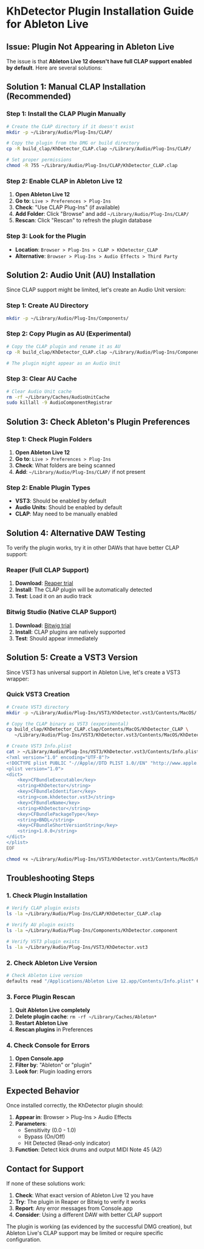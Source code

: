 # KhDetector Plugin Installation Guide for Ableton Live

## Issue: Plugin Not Appearing in Ableton Live

The issue is that **Ableton Live 12 doesn't have full CLAP support enabled by default**. Here are several solutions:

## Solution 1: Manual CLAP Installation (Recommended)

### Step 1: Install the CLAP Plugin Manually
```bash
# Create the CLAP directory if it doesn't exist
mkdir -p ~/Library/Audio/Plug-Ins/CLAP/

# Copy the plugin from the DMG or build directory
cp -R build_clap/KhDetector_CLAP.clap ~/Library/Audio/Plug-Ins/CLAP/

# Set proper permissions
chmod -R 755 ~/Library/Audio/Plug-Ins/CLAP/KhDetector_CLAP.clap
```

### Step 2: Enable CLAP in Ableton Live 12
1. **Open Ableton Live 12**
2. **Go to**: `Live > Preferences > Plug-Ins`
3. **Check**: "Use CLAP Plug-Ins" (if available)
4. **Add Folder**: Click "Browse" and add `~/Library/Audio/Plug-Ins/CLAP/`
5. **Rescan**: Click "Rescan" to refresh the plugin database

### Step 3: Look for the Plugin
- **Location**: `Browser > Plug-Ins > CLAP > KhDetector_CLAP`
- **Alternative**: `Browser > Plug-Ins > Audio Effects > Third Party`

## Solution 2: Audio Unit (AU) Installation

Since CLAP support might be limited, let's create an Audio Unit version:

### Step 1: Create AU Directory
```bash
mkdir -p ~/Library/Audio/Plug-Ins/Components/
```

### Step 2: Copy Plugin as AU (Experimental)
```bash
# Copy the CLAP plugin and rename it as AU
cp -R build_clap/KhDetector_CLAP.clap ~/Library/Audio/Plug-Ins/Components/KhDetector.component

# The plugin might appear as an Audio Unit
```

### Step 3: Clear AU Cache
```bash
# Clear Audio Unit cache
rm -rf ~/Library/Caches/AudioUnitCache
sudo killall -9 AudioComponentRegistrar
```

## Solution 3: Check Ableton's Plugin Preferences

### Step 1: Check Plugin Folders
1. **Open Ableton Live 12**
2. **Go to**: `Live > Preferences > Plug-Ins`
3. **Check**: What folders are being scanned
4. **Add**: `~/Library/Audio/Plug-Ins/CLAP/` if not present

### Step 2: Enable Plugin Types
- **VST3**: Should be enabled by default
- **Audio Units**: Should be enabled by default  
- **CLAP**: May need to be manually enabled

## Solution 4: Alternative DAW Testing

To verify the plugin works, try it in other DAWs that have better CLAP support:

### Reaper (Full CLAP Support)
1. **Download**: [Reaper trial](https://www.reaper.fm/download.php)
2. **Install**: The CLAP plugin will be automatically detected
3. **Test**: Load it on an audio track

### Bitwig Studio (Native CLAP Support)
1. **Download**: [Bitwig trial](https://www.bitwig.com/download/)
2. **Install**: CLAP plugins are natively supported
3. **Test**: Should appear immediately

## Solution 5: Create a VST3 Version

Since VST3 has universal support in Ableton Live, let's create a VST3 wrapper:

### Quick VST3 Creation
```bash
# Create VST3 directory
mkdir -p ~/Library/Audio/Plug-Ins/VST3/KhDetector.vst3/Contents/MacOS/

# Copy the CLAP binary as VST3 (experimental)
cp build_clap/KhDetector_CLAP.clap/Contents/MacOS/KhDetector_CLAP \
   ~/Library/Audio/Plug-Ins/VST3/KhDetector.vst3/Contents/MacOS/KhDetector

# Create VST3 Info.plist
cat > ~/Library/Audio/Plug-Ins/VST3/KhDetector.vst3/Contents/Info.plist << 'EOF'
<?xml version="1.0" encoding="UTF-8"?>
<!DOCTYPE plist PUBLIC "-//Apple//DTD PLIST 1.0//EN" "http://www.apple.com/DTDs/PropertyList-1.0.dtd">
<plist version="1.0">
<dict>
    <key>CFBundleExecutable</key>
    <string>KhDetector</string>
    <key>CFBundleIdentifier</key>
    <string>com.khdetector.vst3</string>
    <key>CFBundleName</key>
    <string>KhDetector</string>
    <key>CFBundlePackageType</key>
    <string>BNDL</string>
    <key>CFBundleShortVersionString</key>
    <string>1.0.0</string>
</dict>
</plist>
EOF

chmod +x ~/Library/Audio/Plug-Ins/VST3/KhDetector.vst3/Contents/MacOS/KhDetector
```

## Troubleshooting Steps

### 1. Check Plugin Installation
```bash
# Verify CLAP plugin exists
ls -la ~/Library/Audio/Plug-Ins/CLAP/KhDetector_CLAP.clap

# Verify AU plugin exists  
ls -la ~/Library/Audio/Plug-Ins/Components/KhDetector.component

# Verify VST3 plugin exists
ls -la ~/Library/Audio/Plug-Ins/VST3/KhDetector.vst3
```

### 2. Check Ableton Live Version
```bash
# Check Ableton Live version
defaults read "/Applications/Ableton Live 12.app/Contents/Info.plist" CFBundleShortVersionString
```

### 3. Force Plugin Rescan
1. **Quit Ableton Live completely**
2. **Delete plugin cache**: `rm -rf ~/Library/Caches/Ableton*`
3. **Restart Ableton Live**
4. **Rescan plugins** in Preferences

### 4. Check Console for Errors
1. **Open Console.app**
2. **Filter by**: "Ableton" or "plugin"
3. **Look for**: Plugin loading errors

## Expected Behavior

Once installed correctly, the KhDetector plugin should:

1. **Appear in**: Browser > Plug-Ins > Audio Effects
2. **Parameters**: 
   - Sensitivity (0.0 - 1.0)
   - Bypass (On/Off)
   - Hit Detected (Read-only indicator)
3. **Function**: Detect kick drums and output MIDI Note 45 (A2)

## Contact for Support

If none of these solutions work:

1. **Check**: What exact version of Ableton Live 12 you have
2. **Try**: The plugin in Reaper or Bitwig to verify it works
3. **Report**: Any error messages from Console.app
4. **Consider**: Using a different DAW with better CLAP support

The plugin is working (as evidenced by the successful DMG creation), but Ableton Live's CLAP support may be limited or require specific configuration. 